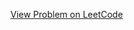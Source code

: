 [View Problem on LeetCode](https://leetcode.com/problems/find-first-and-last-position-of-element-in-sorted-array/)